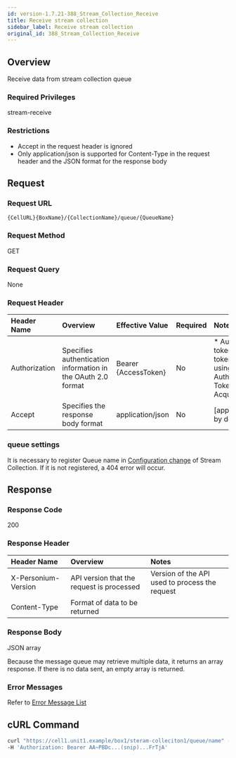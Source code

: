 ```yaml
---
id: version-1.7.21-388_Stream_Collection_Receive
title: Receive stream collection
sidebar_label: Receive stream collection
original_id: 388_Stream_Collection_Receive
---
```


## Overview
Receive data from stream collection queue

### Required Privileges
stream-receive

### Restrictions
* Accept in the request header is ignored
* Only application/json is supported for Content-Type in the request header and the JSON format for the response body

## Request
### Request URL
```
{CellURL}{BoxName}/{CollectionName}/queue/{QueueName}
```

### Request Method
GET

### Request Query
None

### Request Header
|Header Name|Overview|Effective Value|Required|Notes|
|:--|:--|:--|:--|:--|
|Authorization|Specifies authentication information in the OAuth 2.0 format|Bearer {AccessToken}|No|* Authentication tokens are the tokens acquired using the Authentication Token Acquisition API|
|Accept|Specifies the response body format|application/json|No|[application/json] by default|

### queue settings
It is necessary to register Queue name in [Configuration change](386_Configure_Stream_Collection.md) of Stream Collection.
If it is not registered, a 404 error will occur.

## Response
### Response Code
200

### Response Header
|Header Name|Overview|Notes|
|:--|:--|:--|
|X-Personium-Version|API version that the request is processed|Version of the API used to process the request|
|Content-Type|Format of data to be returned||

### Response Body
JSON array

Because the message queue may retrieve multiple data, it returns an array response.
If there is no data sent, an empty array is returned.

### Error Messages
Refer to [Error Message List](004_Error_Messages.md)

## cURL Command
```sh
curl "https://cell1.unit1.example/box1/steram-colleciton1/queue/name" -X GET -i \
-H 'Authorization: Bearer AA~PBDc...(snip)...FrTjA'
```
